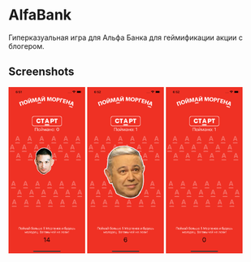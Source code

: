 # AlfaBank
 Гиперказуальная игра для Альфа Банка для геймификации акции с блогером.

 ## Screenshots


<img src="https://github.com/nataliiagrigoreva/AlfaBank/blob/main/AlfaBank/screenshots/Simulator%20Screen%20Shot%20-%20iPhone%2012%20-%202023-06-23%20at%2018.51.55.png" width=30% height=30%>
<img src="https://github.com/nataliiagrigoreva/AlfaBank/blob/main/AlfaBank/screenshots/Simulator%20Screen%20Shot%20-%20iPhone%2012%20-%202023-06-23%20at%2018.52.03.png" width=30% height=30%>
<img src="https://github.com/nataliiagrigoreva/AlfaBank/blob/main/AlfaBank/screenshots/Simulator%20Screen%20Shot%20-%20iPhone%2012%20-%202023-06-23%20at%2018.52.12.png" width=30% height=30%>
